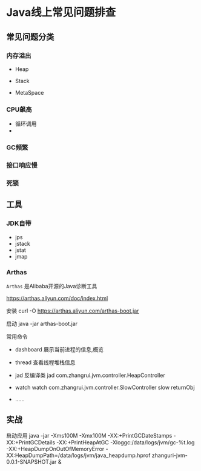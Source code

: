 # Java线上常见问题排查

## 常见问题分类

### 内存溢出

* Heap

* Stack

* MetaSpace

### CPU飙高

* 循环调用
* 

### GC频繁

### 接口响应慢

### 死锁

## 工具

### JDK自带
* jps
* jstack
* jstat
* jmap


### Arthas

`Arthas` 是Alibaba开源的Java诊断工具

https://arthas.aliyun.com/doc/index.html

安装
curl -O https://arthas.aliyun.com/arthas-boot.jar

启动
java -jar arthas-boot.jar

常用命令
* dashboard
    展示当前进程的信息,概览
* thread
    查看线程堆栈信息
* jad
    反编译类
    jad com.zhangrui.jvm.controller.HeapController
* watch
    watch com.zhangrui.jvm.controller.SlowController slow returnObj

* ……




## 实战

启动应用
java -jar -Xms100M -Xmx100M -XX:+PrintGCDateStamps -XX:+PrintGCDetails -XX:+PrintHeapAtGC -Xloggc:/data/logs/jvm/gc-%t.log -XX:+HeapDumpOnOutOfMemoryError -XX:HeapDumpPath=/data/logs/jvm/java_heapdump.hprof zhanguri-jvm-0.0.1-SNAPSHOT.jar &
